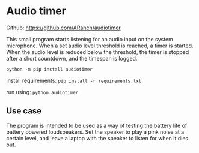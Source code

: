 # Audio timer
Github: https://github.com/ARanch/audiotimer

This small program starts listening for an audio input on the system microphone. When a set audio level threshold is reached, a timer is started. When the audio level is reduced below the threshold, the timer is stopped after a short countdown, and the timespan is logged.

`python -m pip install audiotimer`

install requirements:
`pip install -r requirements.txt`


run using: 
`python audiotimer`

## Use case
The program is intended to be used as a way of testing the battery life of battery powered loudspeakers. Set the speaker to play a pink noise at a certain level, and leave a laptop with the speaker to listen for when it dies out. 
